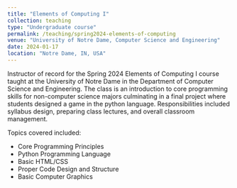 ```yaml
---
title: "Elements of Computing I"
collection: teaching
type: "Undergraduate course"
permalink: /teaching/spring2024-elements-of-computing
venue: "University of Notre Dame, Computer Science and Engineering"
date: 2024-01-17
location: "Notre Dame, IN, USA"
---
```


Instructor of record for the Spring 2024 Elements of Computing I course taught at the University of Notre Dame in the Department of Computer Science and Engineering. The class is an introduction to core programming skills for non-computer science majors culminating in a final project where students designed a game in the python language. Responsibilities included syllabus design, preparing class lectures, and overall classroom management. 

Topics covered included:
  <ul>
  <li>Core Programming Principles</li>
  <li>Python Programming Language</li>
  <li>Basic HTML/CSS</li>
  <li>Proper Code Design and Structure</li>
  <li>Basic Computer Graphics</li>
  </ul>

<!-- Heading 1
======

Heading 2
======

Heading 3
====== -->